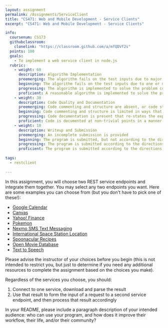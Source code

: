 ```yaml
---
layout: assignment
permalink: /Assignments/ServiceClient
title: "CS471: Web and Mobile Development - Service Clients"
excerpt: "CS471: Web and Mobile Development - Service Clients"

info:
  coursenum: CS173
  githubclassroom:
    clonelink: "https://classroom.github.com/a/mfQDVf2s"
  points: 100
  goals:
    - To implement a web service client in node.js
  rubric:
    - weight: 60
      description: Algorithm Implementation
      preemerging: The algorithm fails on the test inputs due to major issues, or the program fails to compile and/or run
      beginning: The algorithm fails on the test inputs due to one or more minor issues
      progressing: The algorithm is implemented to solve the problem correctly according to given test inputs, but would fail if executed in a general case due to a minor issue or omission in the algorithm design or implementation
      proficient: A reasonable algorithm is implemented to solve the problem which correctly solves the problem according to the given test inputs, and would be reasonably expected to solve the problem in the general case
    - weight: 30
      description: Code Quality and Documentation
      preemerging: Code commenting and structure are absent, or code structure departs significantly from best practice, and/or the code departs significantly from the style guide
      beginning: Code commenting and structure is limited in ways that reduce the readability of the program, and/or there are minor departures from the style guide
      progressing: Code documentation is present that re-states the explicit code definitions, and/or code is written that mostly adheres to the style guide
      proficient: Code is documented at non-trivial points in a manner that enhances the readability of the program, and code is written according to the style guide
    - weight: 10
      description: Writeup and Submission
      preemerging: An incomplete submission is provided
      beginning: The program is submitted, but not according to the directions in one or more ways (for example, because it is lacking a readme writeup)
      progressing: The program is submitted according to the directions with a minor omission or correction needed, and with at least superficial responses to the bolded questions throughout
      proficient: The program is submitted according to the directions, including a readme writeup describing the solution, and thoughtful answers to the bolded questions throughout
  
tags:
  - restclient
  
---
```


In this assignment, you will choose two REST service endpoints and integrate them together.  You may select any two endpoints you want.  Here are some examples you can choose from (but you don't have to pick one of these!):

* [Google Calendar](https://developers.google.com/calendar/v3/reference)
* [Canvas](https://canvas.instructure.com/doc/api/)
* [Yahoo! Finance](https://rapidapi.com/apidojo/api/yahoo-finance1)
* [Pokemon](https://pokeapi.co/docs/v2)
* [Nexmo SMS Text Messaging](https://developer.nexmo.com/api/sms)
* [International Space Station Location](https://wheretheiss.at/w/developer)
* [Spoonacular Recipes](https://spoonacular.com/food-api/docs)
* [Open Movie Database](http://www.omdbapi.com/)
* [Text to Speech](http://www.voicerss.org/api/)

Please advise the instructor of your choices before you begin (this is not intended to restrict you, but just to determine if you need any additional resources to complete the assignment based on the choices you make).  

Regardless of the services you choose, you should:

1. Connect to one service, download and parse the result
2. Use that result to form the input of a request to a second service endpoint, and then process that result accordingly

In your README, please include a paragraph description of your intended audience: who can use your program, and how does it improve their workflow, their life, and/or their community?